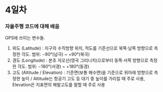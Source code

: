 # 4일차
### 자율주행 코드에 대해 배움
GPS에 쓰이는 변수들.
1. 위도 (Latitude) : 지구의 수직방향 위치, 적도를 기준선으로 북쪽·남쪽 방향으로 측정한 각도. 범위: −90°(남극) ~ +90°(북극)
2. 경도 (Longitude) : 본초 자오선(영국 그리니치)으로부터 동쪽·서쪽 방향으로 측정한 각도. 범위: −180°(서경) ~ +180°(동경)
3. 고도 (Altitude / Elevation) : 기준면(보통 해수면)을 기준으로 위아래 방향으로 측정한 높이 / Altitude는 항공기 고도 등 대기 중 높이를 가리킬 때 주로 사용, Elevation은 지표면의 해발고도를 말할 때 주로 사용
